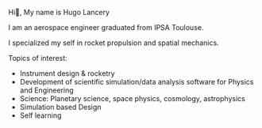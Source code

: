 Hi👋, My name is Hugo Lancery

I am an aerospace engineer graduated from IPSA Toulouse.

I specialized my self in rocket propulsion and spatial mechanics.


Topics of interest:
- Instrument design & rocketry
- Development of scientific simulation/data analysis software for Physics and Engineering
- Science: Planetary science, space physics, cosmology, astrophysics
- Simulation based Design
- Self learning
